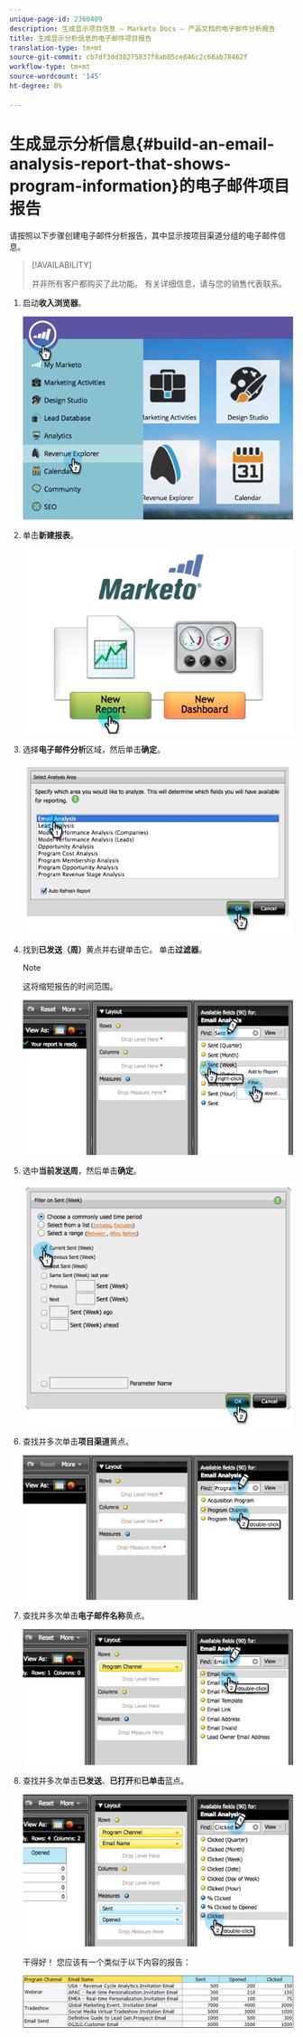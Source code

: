 ```yaml
---
unique-page-id: 2360409
description: 生成显示项目信息 — Marketo Docs — 产品文档的电子邮件分析报告
title: 生成显示分析信息的电子邮件项目报告
translation-type: tm+mt
source-git-commit: cb7df3dd38275837f8ab05ce846c2c68ab78462f
workflow-type: tm+mt
source-wordcount: '145'
ht-degree: 0%

---
```



# 生成显示分析信息{#build-an-email-analysis-report-that-shows-program-information}的电子邮件项目报告

请按照以下步骤创建电子邮件分析报告，其中显示按项目渠道分组的电子邮件信息。

>[!AVAILABILITY]
>
>并非所有客户都购买了此功能。 有关详细信息，请与您的销售代表联系。

1. 启动&#x200B;**收入浏览器**。

   ![](assets/image2014-9-17-19-3a42-3a26.png)

1. 单击&#x200B;**新建报表**。

   ![](assets/image2014-9-17-19-3a42-3a32.png)

1. 选择&#x200B;**电子邮件分析**&#x200B;区域，然后单击&#x200B;**确定**。

   ![](assets/image2014-9-17-19-3a43-3a20.png)

1. 找到&#x200B;**已发送（周）**&#x200B;黄点并右键单击它。 单击&#x200B;**过滤器**。

   >[!NOTE]
   >
   >这将缩短报告的时间范围。

   ![](assets/image2014-9-17-19-3a43-3a49.png)

1. 选中&#x200B;**当前发送周**，然后单击&#x200B;**确定**。

   ![](assets/image2014-9-17-19-3a43-3a59.png)

1. 查找并多次单击&#x200B;**项目渠道**&#x200B;黄点。

   ![](assets/image2014-9-17-19-3a44-3a14.png)

1. 查找并多次单击&#x200B;**电子邮件名称**&#x200B;黄点。

   ![](assets/image2014-9-17-19-3a44-3a34.png)

1. 查找并多次单击&#x200B;**已发送**、**已打开**&#x200B;和&#x200B;**已单击**&#x200B;蓝点。

   ![](assets/image2014-9-17-19-3a44-3a41.png)

   干得好！ 您应该有一个类似于以下内容的报告：

   ![](assets/image2014-9-17-19-3a45-3a1.png)
